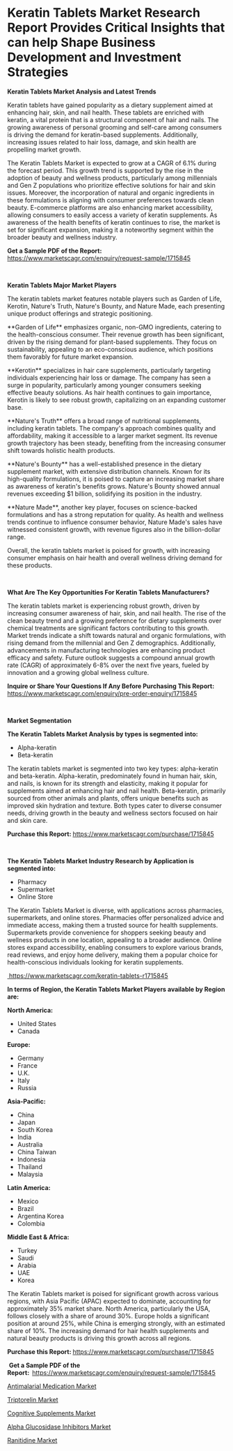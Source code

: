 <p><h1>Keratin Tablets Market Research Report Provides Critical Insights that can help Shape Business Development and Investment Strategies</h1></p><p><strong>Keratin Tablets Market Analysis and Latest Trends</strong></p>
<p><p>Keratin tablets have gained popularity as a dietary supplement aimed at enhancing hair, skin, and nail health. These tablets are enriched with keratin, a vital protein that is a structural component of hair and nails. The growing awareness of personal grooming and self-care among consumers is driving the demand for keratin-based supplements. Additionally, increasing issues related to hair loss, damage, and skin health are propelling market growth.</p><p>The Keratin Tablets Market is expected to grow at a CAGR of 6.1% during the forecast period. This growth trend is supported by the rise in the adoption of beauty and wellness products, particularly among millennials and Gen Z populations who prioritize effective solutions for hair and skin issues. Moreover, the incorporation of natural and organic ingredients in these formulations is aligning with consumer preferences towards clean beauty. E-commerce platforms are also enhancing market accessibility, allowing consumers to easily access a variety of keratin supplements. As awareness of the health benefits of keratin continues to rise, the market is set for significant expansion, making it a noteworthy segment within the broader beauty and wellness industry.</p></p>
<p><strong>Get a Sample PDF of the Report:&nbsp;</strong> <a href="https://www.marketscagr.com/enquiry/request-sample/1715845?utm_campaign=1836&utm_medium=2&utm_source=Github&utm_content=ia&utm_term=08032025&utm_id=keratin-tablets">https://www.marketscagr.com/enquiry/request-sample/1715845</a></p>
<p>&nbsp;</p>
<p><strong>Keratin Tablets Major Market Players</strong></p>
<p><p>The keratin tablets market features notable players such as Garden of Life, Kerotin, Nature's Truth, Nature's Bounty, and Nature Made, each presenting unique product offerings and strategic positioning. </p><p>**Garden of Life** emphasizes organic, non-GMO ingredients, catering to the health-conscious consumer. Their revenue growth has been significant, driven by the rising demand for plant-based supplements. They focus on sustainability, appealing to an eco-conscious audience, which positions them favorably for future market expansion.</p><p>**Kerotin** specializes in hair care supplements, particularly targeting individuals experiencing hair loss or damage. The company has seen a surge in popularity, particularly among younger consumers seeking effective beauty solutions. As hair health continues to gain importance, Kerotin is likely to see robust growth, capitalizing on an expanding customer base.</p><p>**Nature's Truth** offers a broad range of nutritional supplements, including keratin tablets. The company's approach combines quality and affordability, making it accessible to a larger market segment. Its revenue growth trajectory has been steady, benefiting from the increasing consumer shift towards holistic health products.</p><p>**Nature's Bounty** has a well-established presence in the dietary supplement market, with extensive distribution channels. Known for its high-quality formulations, it is poised to capture an increasing market share as awareness of keratin's benefits grows. Nature's Bounty showed annual revenues exceeding $1 billion, solidifying its position in the industry.</p><p>**Nature Made**, another key player, focuses on science-backed formulations and has a strong reputation for quality. As health and wellness trends continue to influence consumer behavior, Nature Made's sales have witnessed consistent growth, with revenue figures also in the billion-dollar range.</p><p>Overall, the keratin tablets market is poised for growth, with increasing consumer emphasis on hair health and overall wellness driving demand for these products.</p></p>
<p>&nbsp;</p>
<p><strong>What Are The Key Opportunities For Keratin Tablets Manufacturers?</strong></p>
<p><p>The keratin tablets market is experiencing robust growth, driven by increasing consumer awareness of hair, skin, and nail health. The rise of the clean beauty trend and a growing preference for dietary supplements over chemical treatments are significant factors contributing to this growth. Market trends indicate a shift towards natural and organic formulations, with rising demand from the millennial and Gen Z demographics. Additionally, advancements in manufacturing technologies are enhancing product efficacy and safety. Future outlook suggests a compound annual growth rate (CAGR) of approximately 6-8% over the next five years, fueled by innovation and a growing global wellness culture.</p></p>
<p><strong>Inquire or Share Your Questions If Any Before Purchasing This Report:</strong> <a href="https://www.marketscagr.com/enquiry/pre-order-enquiry/1715845?utm_campaign=1836&utm_medium=2&utm_source=Github&utm_content=ia&utm_term=08032025&utm_id=keratin-tablets">https://www.marketscagr.com/enquiry/pre-order-enquiry/1715845</a></p>
<p>&nbsp;</p>
<p><strong>Market Segmentation</strong></p>
<p><strong>The Keratin Tablets Market Analysis by types is segmented into:</strong></p>
<p><ul><li>Alpha-keratin</li><li>Beta-keratin</li></ul></p>
<p><p>The keratin tablets market is segmented into two key types: alpha-keratin and beta-keratin. Alpha-keratin, predominately found in human hair, skin, and nails, is known for its strength and elasticity, making it popular for supplements aimed at enhancing hair and nail health. Beta-keratin, primarily sourced from other animals and plants, offers unique benefits such as improved skin hydration and texture. Both types cater to diverse consumer needs, driving growth in the beauty and wellness sectors focused on hair and skin care.</p></p>
<p><strong>Purchase this Report:&nbsp;</strong><a href="https://www.marketscagr.com/purchase/1715845?utm_campaign=1836&utm_medium=2&utm_source=Github&utm_content=ia&utm_term=08032025&utm_id=keratin-tablets">https://www.marketscagr.com/purchase/1715845</a></p>
<p>&nbsp;</p>
<p><strong>The Keratin Tablets Market Industry Research by Application is segmented into:</strong></p>
<p><ul><li>Pharmacy</li><li>Supermarket</li><li>Online Store</li></ul></p>
<p><p>The Keratin Tablets Market is diverse, with applications across pharmacies, supermarkets, and online stores. Pharmacies offer personalized advice and immediate access, making them a trusted source for health supplements. Supermarkets provide convenience for shoppers seeking beauty and wellness products in one location, appealing to a broader audience. Online stores expand accessibility, enabling consumers to explore various brands, read reviews, and enjoy home delivery, making them a popular choice for health-conscious individuals looking for keratin supplements.</p></p>
<p><a href="https://www.marketscagr.com/keratin-tablets-r1715845?utm_campaign=1836&utm_medium=2&utm_source=Github&utm_content=ia&utm_term=08032025&utm_id=keratin-tablets">&nbsp;https://www.marketscagr.com/keratin-tablets-r1715845</a></p>
<p><strong>In terms of Region, the Keratin Tablets Market Players available by Region are:</strong></p>
<p>
    <p> <strong> North America: </strong>
        <ul>
            <li>United States</li>
            <li>Canada</li>
        </ul>
        </p> 
    <p> <strong> Europe: </strong>
        <ul>
            <li>Germany</li>
            <li>France</li>
            <li>U.K.</li>
            <li>Italy</li>
            <li>Russia</li>
        </ul>
        </p> 
    <p> <strong> Asia-Pacific: </strong>
        <ul>
            <li>China</li>
            <li>Japan</li>
            <li>South Korea</li>
            <li>India</li>
            <li>Australia</li>
            <li>China Taiwan</li>
            <li>Indonesia</li>
            <li>Thailand</li>
            <li>Malaysia</li>
        </ul>
        </p> 
    <p> <strong> Latin America: </strong>
        <ul>
            <li>Mexico</li>
            <li>Brazil</li>
            <li>Argentina Korea</li>
            <li>Colombia</li>
        </ul>
        </p> 
    <p> <strong> Middle East & Africa: </strong>
        <ul>
            <li>Turkey</li>
            <li>Saudi</li>
            <li>Arabia</li>
            <li>UAE</li>
            <li>Korea</li>
        </ul>
    </p>
    </p>
<p><p>The Keratin Tablets market is poised for significant growth across various regions, with Asia Pacific (APAC) expected to dominate, accounting for approximately 35% market share. North America, particularly the USA, follows closely with a share of around 30%. Europe holds a significant position at around 25%, while China is emerging strongly, with an estimated share of 10%. The increasing demand for hair health supplements and natural beauty products is driving this growth across all regions.</p></p>
<p><strong>Purchase this Report: </strong><a href="https://www.marketscagr.com/purchase/1715845?utm_campaign=1836&utm_medium=2&utm_source=Github&utm_content=ia&utm_term=08032025&utm_id=keratin-tablets">https://www.marketscagr.com/purchase/1715845</a></p>
<p>&nbsp;<strong>Get a Sample PDF of the Report:&nbsp;&nbsp;</strong><a href="https://www.marketscagr.com/enquiry/request-sample/1715845?utm_campaign=1836&utm_medium=2&utm_source=Github&utm_content=ia&utm_term=08032025&utm_id=keratin-tablets">https://www.marketscagr.com/enquiry/request-sample/1715845</a></p>
<p><strong></strong></p>
<p><p><a href="https://github.com/mabutironaldo/Market-Research-Report-List-7/blob/main/antimalarial-medication-market.md?utm_campaign=1836&utm_medium=2&utm_source=Github&utm_content=ia&utm_term=08032025&utm_id=keratin-tablets">Antimalarial Medication Market</a></p><p><a href="https://github.com/giulyankela/Market-Research-Report-List-1/blob/main/triptorelin-market.md?utm_campaign=1836&utm_medium=2&utm_source=Github&utm_content=ia&utm_term=08032025&utm_id=keratin-tablets">Triptorelin Market</a></p><p><a href="https://github.com/guneycigdem35/Market-Research-Report-List-5/blob/main/cognitive-supplements-market.md?utm_campaign=1836&utm_medium=2&utm_source=Github&utm_content=ia&utm_term=08032025&utm_id=keratin-tablets">Cognitive Supplements Market</a></p><p><a href="https://github.com/kishtohalsn/Market-Research-Report-List-1/blob/main/alpha-glucosidase-inhibitors-market.md?utm_campaign=1836&utm_medium=2&utm_source=Github&utm_content=ia&utm_term=08032025&utm_id=keratin-tablets">Alpha Glucosidase Inhibitors Market</a></p><p><a href="https://github.com/nacarnzina/Market-Research-Report-List-1/blob/main/ranitidine-market.md?utm_campaign=1836&utm_medium=2&utm_source=Github&utm_content=ia&utm_term=08032025&utm_id=keratin-tablets">Ranitidine Market</a></p></p>